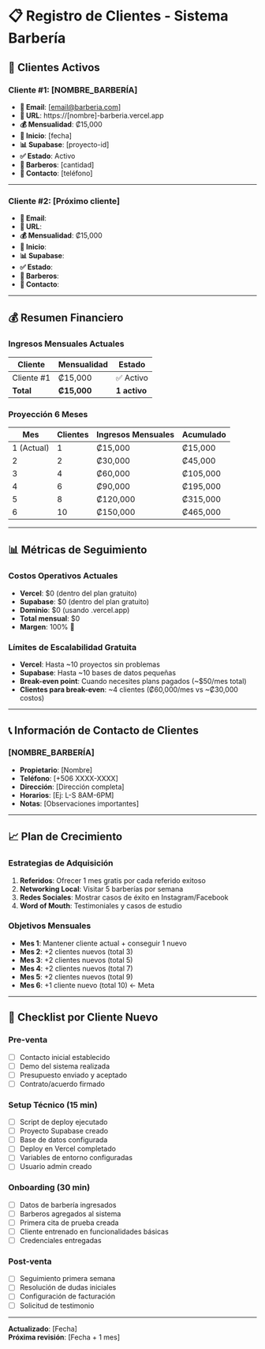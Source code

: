 # 📋 Registro de Clientes - Sistema Barbería

## 🏪 Clientes Activos

### Cliente #1: [NOMBRE_BARBERÍA]
- **📧 Email**: [email@barberia.com]
- **🔗 URL**: https://[nombre]-barberia.vercel.app
- **💰 Mensualidad**: ₡15,000
- **📅 Inicio**: [fecha]
- **📊 Supabase**: [proyecto-id]
- **✅ Estado**: Activo
- **👥 Barberos**: [cantidad]
- **📱 Contacto**: [teléfono]

---

### Cliente #2: [Próximo cliente]
- **📧 Email**: 
- **🔗 URL**: 
- **💰 Mensualidad**: ₡15,000
- **📅 Inicio**: 
- **📊 Supabase**: 
- **✅ Estado**: 
- **👥 Barberos**: 
- **📱 Contacto**: 

---

## 💰 Resumen Financiero

### Ingresos Mensuales Actuales
| Cliente | Mensualidad | Estado |
|---------|-------------|---------|
| Cliente #1 | ₡15,000 | ✅ Activo |
| **Total** | **₡15,000** | **1 activo** |

### Proyección 6 Meses
| Mes | Clientes | Ingresos Mensuales | Acumulado |
|-----|----------|-------------------|-----------|
| 1 (Actual) | 1 | ₡15,000 | ₡15,000 |
| 2 | 2 | ₡30,000 | ₡45,000 |
| 3 | 4 | ₡60,000 | ₡105,000 |
| 4 | 6 | ₡90,000 | ₡195,000 |
| 5 | 8 | ₡120,000 | ₡315,000 |
| 6 | 10 | ₡150,000 | ₡465,000 |

---

## 📊 Métricas de Seguimiento

### Costos Operativos Actuales
- **Vercel**: $0 (dentro del plan gratuito)
- **Supabase**: $0 (dentro del plan gratuito)
- **Dominio**: $0 (usando .vercel.app)
- **Total mensual**: $0
- **Margen**: 100% 🎉

### Límites de Escalabilidad Gratuita
- **Vercel**: Hasta ~10 proyectos sin problemas
- **Supabase**: Hasta ~10 bases de datos pequeñas
- **Break-even point**: Cuando necesites plans pagados (~$50/mes total)
- **Clientes para break-even**: ~4 clientes (₡60,000/mes vs ~₡30,000 costos)

---

## 📞 Información de Contacto de Clientes

### [NOMBRE_BARBERÍA]
- **Propietario**: [Nombre]
- **Teléfono**: [+506 XXXX-XXXX]
- **Dirección**: [Dirección completa]
- **Horarios**: [Ej: L-S 8AM-6PM]
- **Notas**: [Observaciones importantes]

---

## 📈 Plan de Crecimiento

### Estrategias de Adquisición
1. **Referidos**: Ofrecer 1 mes gratis por cada referido exitoso
2. **Networking Local**: Visitar 5 barberías por semana
3. **Redes Sociales**: Mostrar casos de éxito en Instagram/Facebook
4. **Word of Mouth**: Testimoniales y casos de estudio

### Objetivos Mensuales
- **Mes 1**: Mantener cliente actual + conseguir 1 nuevo
- **Mes 2**: +2 clientes nuevos (total 3)
- **Mes 3**: +2 clientes nuevos (total 5)
- **Mes 4**: +2 clientes nuevos (total 7)
- **Mes 5**: +2 clientes nuevos (total 9)
- **Mes 6**: +1 cliente nuevo (total 10) ← Meta

---

## 🎯 Checklist por Cliente Nuevo

### Pre-venta
- [ ] Contacto inicial establecido
- [ ] Demo del sistema realizada
- [ ] Presupuesto enviado y aceptado
- [ ] Contrato/acuerdo firmado

### Setup Técnico (15 min)
- [ ] Script de deploy ejecutado
- [ ] Proyecto Supabase creado
- [ ] Base de datos configurada
- [ ] Deploy en Vercel completado
- [ ] Variables de entorno configuradas
- [ ] Usuario admin creado

### Onboarding (30 min)
- [ ] Datos de barbería ingresados
- [ ] Barberos agregados al sistema
- [ ] Primera cita de prueba creada
- [ ] Cliente entrenado en funcionalidades básicas
- [ ] Credenciales entregadas

### Post-venta
- [ ] Seguimiento primera semana
- [ ] Resolución de dudas iniciales
- [ ] Configuración de facturación
- [ ] Solicitud de testimonio

---

**Actualizado**: [Fecha]  
**Próxima revisión**: [Fecha + 1 mes]